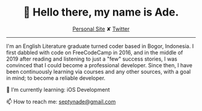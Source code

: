 <h1 align="center">👋 Hello there, my name is Ade.</h1>
<p align="center">
  <a href="https://www.septynade.com">Personal Site</a> ✘ 
  <a href="https://twitter.com/septynade">Twitter</a>
</p>

---

I'm an English Literature graduate turned coder based in Bogor, Indonesia. I first dabbled with code on FreeCodeCamp in 2016, and in the middle of 2019 after reading and listening to just a "few" success stories, I was convinced that I could become a professional developer. Since then, I have been continuously learning via courses and any other sources, with a goal in mind; to become a reliable developer.

🌱 I’m currently learning: iOS Development

📫 How to reach me: septynade@gmail.com
